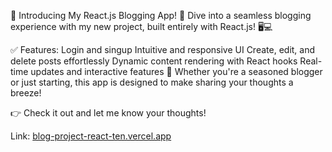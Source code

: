 🌟 Introducing My React.js Blogging App! 🌟
Dive into a seamless blogging experience with my new project, built entirely with React.js! 🖥️💻

✅ Features:
Login and singup 
Intuitive and responsive UI
Create, edit, and delete posts effortlessly
Dynamic content rendering with React hooks
Real-time updates and interactive features
🚀 Whether you're a seasoned blogger or just starting, this app is designed to make sharing your thoughts a breeze!

👉 Check it out and let me know your thoughts!

Link:  [blog-project-react-ten.vercel.app](https://blog-project-react-j3xk804yv-sumeshp09s-projects.vercel.app/)
